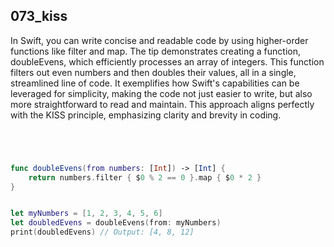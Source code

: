 ## 073_kiss

In Swift, you can write concise and readable code by using higher-order functions like filter and map. The tip demonstrates creating a function, doubleEvens, which efficiently processes an array of integers. This function filters out even numbers and then doubles their values, all in a single, streamlined line of code. It exemplifies how Swift's capabilities can be leveraged for simplicity, making the code not just easier to write, but also more straightforward to read and maintain. This approach aligns perfectly with the KISS principle, emphasizing clarity and brevity in coding.

```swift




func doubleEvens(from numbers: [Int]) -> [Int] {
    return numbers.filter { $0 % 2 == 0 }.map { $0 * 2 }
}


let myNumbers = [1, 2, 3, 4, 5, 6]
let doubledEvens = doubleEvens(from: myNumbers)
print(doubledEvens) // Output: [4, 8, 12]

```
